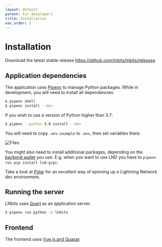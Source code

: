 ```yaml
---
layout: default
parent: For developers
title: Installation
nav_order: 1
---
```



Installation
============

Download the latest stable release https://github.com/lnbits/lnbits/releases


Application dependencies
------------------------

The application uses [Pipenv][pipenv] to manage Python packages.
While in development, you will need to install all dependencies:

```sh
$ pipenv shell
$ pipenv install --dev
```

If you wish to use a version of Python higher than 3.7:

```sh
$ pipenv --python 3.8 install --dev
```

You will need to copy `.env.example` to `.env`, then set variables there.

![Files](https://i.imgur.com/ri2zOe8.png)

You might also need to install additional packages, depending on the [backend wallet](../guide/wallets.md) you use.
E.g. when you want to use LND you have to `pipenv run pip install lnd-grpc`.

Take a look at [Polar][polar] for an excellent way of spinning up a Lightning Network dev environment.


Running the server
------------------

LNbits uses [Quart][quart] as an application server.

```sh
$ pipenv run python -m lnbits
```

Frontend
--------

The frontend uses [Vue.js and Quasar][quasar].


[quart]: https://pgjones.gitlab.io/
[pipenv]: https://pipenv.pypa.io/
[polar]: https://lightningpolar.com/
[quasar]: https://quasar.dev/start/how-to-use-vue
